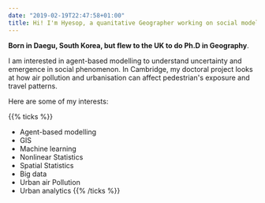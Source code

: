 ```yaml
---
date: "2019-02-19T22:47:58+01:00"
title: Hi! I'm Hyesop, a quanitative Geographer working on social models.
---
```


**Born in Daegu, South Korea, but flew to the UK to do Ph.D in Geography**. 

I am interested in agent-based modelling to understand uncertainty and emergence in social phenomenon. In Cambridge, my doctoral project looks at how air pollution and urbanisation can affect pedestrian's exposure and travel patterns. 

Here are some of my interests:

{{% ticks %}}
* Agent-based modelling
* GIS
* Machine learning
* Nonlinear Statistics
* Spatial Statistics
* Big data
* Urban air Pollution
* Urban analytics
{{% /ticks %}}
